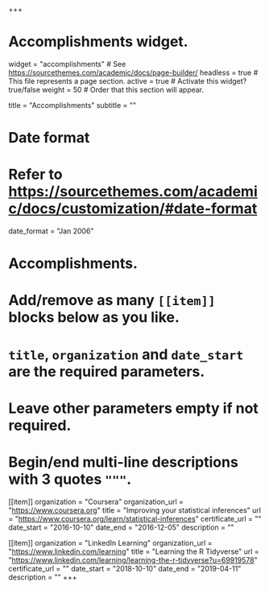 +++
# Accomplishments widget.
widget = "accomplishments"  # See https://sourcethemes.com/academic/docs/page-builder/
headless = true  # This file represents a page section.
active = true  # Activate this widget? true/false
weight = 50  # Order that this section will appear.

title = "Accomplish&shy;ments"
subtitle = ""

# Date format
#   Refer to https://sourcethemes.com/academic/docs/customization/#date-format
date_format = "Jan 2006"

# Accomplishments.
#   Add/remove as many `[[item]]` blocks below as you like.
#   `title`, `organization` and `date_start` are the required parameters.
#   Leave other parameters empty if not required.
#   Begin/end multi-line descriptions with 3 quotes `"""`.

[[item]]
  organization = "Coursera"
  organization_url = "https://www.coursera.org"
  title = "Improving your statistical inferences"
  url = "https://www.coursera.org/learn/statistical-inferences"
  certificate_url = ""
  date_start = "2016-10-10"
  date_end = "2016-12-05"
  description = ""

[[item]]
  organization = "LinkedIn Learning"
  organization_url = "https://www.linkedin.com/learning"
  title = "Learning the R Tidyverse"
  url = "https://www.linkedin.com/learning/learning-the-r-tidyverse?u=69919578"
  certificate_url = ""
  date_start = "2018-10-10"
  date_end = "2019-04-11"
  description = ""
+++
